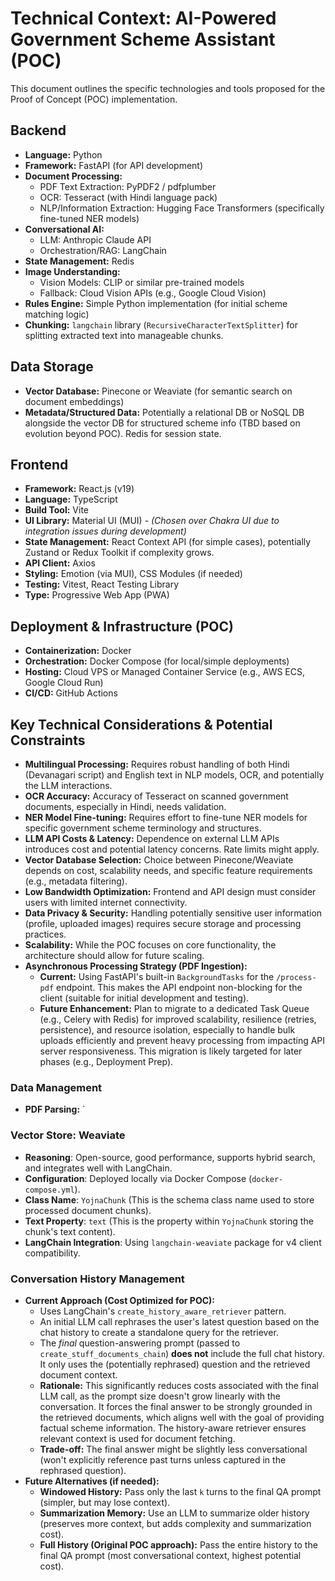 # Technical Context: AI-Powered Government Scheme Assistant (POC)

This document outlines the specific technologies and tools proposed for the Proof of Concept (POC) implementation.

## Backend

*   **Language:** Python
*   **Framework:** FastAPI (for API development)
*   **Document Processing:**
    *   PDF Text Extraction: PyPDF2 / pdfplumber
    *   OCR: Tesseract (with Hindi language pack)
    *   NLP/Information Extraction: Hugging Face Transformers (specifically fine-tuned NER models)
*   **Conversational AI:**
    *   LLM: Anthropic Claude API
    *   Orchestration/RAG: LangChain
*   **State Management:** Redis
*   **Image Understanding:**
    *   Vision Models: CLIP or similar pre-trained models
    *   Fallback: Cloud Vision APIs (e.g., Google Cloud Vision)
*   **Rules Engine:** Simple Python implementation (for initial scheme matching logic)
*   **Chunking:** `langchain` library (`RecursiveCharacterTextSplitter`) for splitting extracted text into manageable chunks.

## Data Storage

*   **Vector Database:** Pinecone or Weaviate (for semantic search on document embeddings)
*   **Metadata/Structured Data:** Potentially a relational DB or NoSQL DB alongside the vector DB for structured scheme info (TBD based on evolution beyond POC). Redis for session state.

## Frontend

*   **Framework:** React.js (v19)
*   **Language:** TypeScript
*   **Build Tool:** Vite
*   **UI Library:** Material UI (MUI) - *(Chosen over Chakra UI due to integration issues during development)*
*   **State Management:** React Context API (for simple cases), potentially Zustand or Redux Toolkit if complexity grows.
*   **API Client:** Axios
*   **Styling:** Emotion (via MUI), CSS Modules (if needed)
*   **Testing:** Vitest, React Testing Library
*   **Type:** Progressive Web App (PWA)

## Deployment & Infrastructure (POC)

*   **Containerization:** Docker
*   **Orchestration:** Docker Compose (for local/simple deployments)
*   **Hosting:** Cloud VPS or Managed Container Service (e.g., AWS ECS, Google Cloud Run)
*   **CI/CD:** GitHub Actions

## Key Technical Considerations & Potential Constraints

*   **Multilingual Processing:** Requires robust handling of both Hindi (Devanagari script) and English text in NLP models, OCR, and potentially the LLM interactions.
*   **OCR Accuracy:** Accuracy of Tesseract on scanned government documents, especially in Hindi, needs validation.
*   **NER Model Fine-tuning:** Requires effort to fine-tune NER models for specific government scheme terminology and structures.
*   **LLM API Costs & Latency:** Dependence on external LLM APIs introduces cost and potential latency concerns. Rate limits might apply.
*   **Vector Database Selection:** Choice between Pinecone/Weaviate depends on cost, scalability needs, and specific feature requirements (e.g., metadata filtering).
*   **Low Bandwidth Optimization:** Frontend and API design must consider users with limited internet connectivity.
*   **Data Privacy & Security:** Handling potentially sensitive user information (profile, uploaded images) requires secure storage and processing practices.
*   **Scalability:** While the POC focuses on core functionality, the architecture should allow for future scaling.
*   **Asynchronous Processing Strategy (PDF Ingestion):**
    *   **Current:** Using FastAPI's built-in `BackgroundTasks` for the `/process-pdf` endpoint. This makes the API endpoint non-blocking for the client (suitable for initial development and testing).
    *   **Future Enhancement:** Plan to migrate to a dedicated Task Queue (e.g., Celery with Redis) for improved scalability, resilience (retries, persistence), and resource isolation, especially to handle bulk uploads efficiently and prevent heavy processing from impacting API server responsiveness. This migration is likely targeted for later phases (e.g., Deployment Prep).

### Data Management

*   **PDF Parsing:** `

### Vector Store: Weaviate

*   **Reasoning**: Open-source, good performance, supports hybrid search, and integrates well with LangChain.
*   **Configuration**: Deployed locally via Docker Compose (`docker-compose.yml`).
*   **Class Name**: `YojnaChunk` (This is the schema class name used to store processed document chunks).
*   **Text Property**: `text` (This is the property within `YojnaChunk` storing the chunk's text content).
*   **LangChain Integration**: Using `langchain-weaviate` package for v4 client compatibility.

### Conversation History Management

*   **Current Approach (Cost Optimized for POC):**
    *   Uses LangChain's `create_history_aware_retriever` pattern.
    *   An initial LLM call rephrases the user's latest question based on the chat history to create a standalone query for the retriever.
    *   The *final* question-answering prompt (passed to `create_stuff_documents_chain`) **does not** include the full chat history. It only uses the (potentially rephrased) question and the retrieved document context.
    *   **Rationale:** This significantly reduces costs associated with the final LLM call, as the prompt size doesn't grow linearly with the conversation. It forces the final answer to be strongly grounded in the retrieved documents, which aligns well with the goal of providing factual scheme information. The history-aware retriever ensures relevant context is used for document fetching.
    *   **Trade-off:** The final answer might be slightly less conversational (won't explicitly reference past turns unless captured in the rephrased question).
*   **Future Alternatives (if needed):**
    *   **Windowed History:** Pass only the last `k` turns to the final QA prompt (simpler, but may lose context).
    *   **Summarization Memory:** Use an LLM to summarize older history (preserves more context, but adds complexity and summarization cost).
    *   **Full History (Original POC approach):** Pass the entire history to the final QA prompt (most conversational context, highest potential cost).